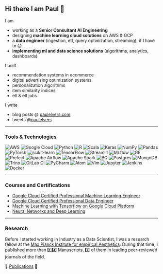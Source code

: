 ## Hi there I am Paul 👋


I am
- working as a **Senior Consultant AI Engineering**
- designing **machine learning cloud solutions** on AWS & GCP
- a **data engineer** (ingestion, etl, query optimization, streaming), if I have to 😉
- **implementing ml and data science solutions** (algorithms, analytics, dashboards)

I built
- recommendation systems in ecommerce
- digital advertising optimization systems
- personalization algorithms
- item similarity indices
- etl & elt jobs

I write
- blog posts @ [paulelvers.com](http://www.paulelvers.com)
- tweets [@paulelvers](http://www.twitter.com/paulelvers)

---

### Tools & Technologies

![AWS](https://img.shields.io/badge/AWS-%23FF9900.svg?style=for-the-badge&logo=amazon-aws&logoColor=white)
![Google Cloud](https://img.shields.io/badge/GoogleCloud-%234285F4.svg?style=for-the-badge&logo=google-cloud&logoColor=white)
![Python](https://img.shields.io/badge/python-3670A0?style=for-the-badge&logo=python&logoColor=ffdd54) 
![R](https://img.shields.io/badge/r-%23276DC3.svg?style=for-the-badge&logo=r&logoColor=white)
![Scala](https://img.shields.io/badge/scala-%23DC322F.svg?style=for-the-badge&logo=scala&logoColor=white)
![Keras](https://img.shields.io/badge/Keras-%23D00000.svg?style=for-the-badge&logo=Keras&logoColor=white)
![NumPy](https://img.shields.io/badge/numpy-%23013243.svg?style=for-the-badge&logo=numpy&logoColor=white)
![Pandas](https://img.shields.io/badge/pandas-%23150458.svg?style=for-the-badge&logo=pandas&logoColor=white)
![PyTorch](https://img.shields.io/badge/PyTorch-%23EE4C2C.svg?style=for-the-badge&logo=PyTorch&logoColor=white)
![scikit-learn](https://img.shields.io/badge/scikit--learn-%23F7931E.svg?style=for-the-badge&logo=scikit-learn&logoColor=white)
![TensorFlow](https://img.shields.io/badge/TensorFlow-%23FF6F00.svg?style=for-the-badge&logo=TensorFlow&logoColor=white)
![Streamlit](https://img.shields.io/badge/Streamlit-%23EE4C2C.svg?style=for-the-badge&logo=Streamlit&logoColor=white)
![MLflow](https://img.shields.io/badge/MLflow-blue.svg?style=for-the-badge&logo=MLflow&logoColor=white)
![GE](https://img.shields.io/badge/Great%20Expectations-grey.svg?style=for-the-badge&logo=great-expectations&logoColor=white)
![Prefect](https://img.shields.io/badge/Prefect-blue?style=for-the-badge&logo=Prefect&logoColor=white)
![Apache Airflow](https://img.shields.io/badge/Apache%20Airflow-017CEE?style=for-the-badge&logo=Apache%20Airflow&logoColor=white)
![Apache Spark](https://img.shields.io/badge/Apache%20Spark-017CEE?style=for-the-badge&logo=Apache%20Spark&logoColor=white)
![BQ](https://img.shields.io/badge/Big%20Query-grey.svg?style=for-the-badge&logo=big-query&logoColor=white)
![Postgres](https://img.shields.io/badge/postgres-%23316192.svg?style=for-the-badge&logo=postgresql&logoColor=white)
![MongoDB](https://img.shields.io/badge/Mongodb-green.svg?style=for-the-badge&logo=mongodb&logoColor=white)
![Trino](https://img.shields.io/badge/Trino-%23316192.svg?style=for-the-badge&logo=trino&logoColor=white)
![GitLab CI](https://img.shields.io/badge/GitLabCI-%23181717.svg?style=for-the-badge&logo=gitlab&logoColor=white)
![PyCharm](https://img.shields.io/badge/pycharm-143?style=for-the-badge&logo=pycharm&logoColor=black&color=black&labelColor=green)
![Atom](https://img.shields.io/badge/Atom-%2366595C.svg?style=for-the-badge&logo=atom&logoColor=white)
![Vim](https://img.shields.io/badge/Vim-%2366595C.svg?style=for-the-badge&logo=vim&logoColor=white)
![Jupyter](https://img.shields.io/badge/Jupyter-orange.svg?style=for-the-badge&logo=jupyter&logoColor=white)
![Jenkins](https://img.shields.io/badge/jenkins-%232C5263.svg?style=for-the-badge&logo=jenkins&logoColor=white)
![Docker](https://img.shields.io/badge/docker-%230db7ed.svg?style=for-the-badge&logo=docker&logoColor=white)

---

### Courses and Certifications

- [Google Cloud Certified Professional Machine Learning Engineer](https://www.credential.net/d17c0b3e-92af-4120-bbf2-96906a5d0b24)
- [Google Cloud Certified Professional Data Engineer](https://www.credential.net/54b9aead-f141-4806-8595-1616a4c05afa?key=5e7bccbedfca60773e27f7c1e2ec3750d570d61488a97122b17a7863f0133a48)
- [Machine Learning with Tensorflow on Google Cloud Platform](https://www.coursera.org/account/accomplishments/specialization/2MHPTZQRMRPV?utm_source=link&utm_medium=certificate&utm_content=cert_image&utm_campaign=pdf_header_button&utm_product=s12n)
- [Neural Networks and Deep Learning](https://www.coursera.org/account/accomplishments/verify/YR54TY2E582U)

---

### Research

Before I started working in Industry as a Data Scientist, I was a research fellow at the [Max Planck Institute for empirical Aesthetics](https://www.aesthetics.mpg.de/en.html). During that time, I published more than :one::four: Manuscripts, :seven: of them in leading peer-reviewed journals of the field.

:book: 
[Publications](https://scholar.google.com/citations?user=TJxthbYAAAAJ&hl=en) 
:book:
